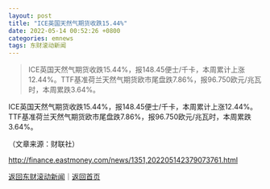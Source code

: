 ```yaml
---
layout: post
title: "ICE英国天然气期货收跌15.44%"
date: 2022-05-14 00:52:26 +0800
categories: emnews
tags: 东财滚动新闻
---
```

> ICE英国天然气期货收跌15.44%，报148.45便士/千卡，本周累计上涨12.44%。TTF基准荷兰天然气期货欧市尾盘跌7.86%，报96.750欧元/兆瓦时，本周累跌3.64%。

<p>ICE英国天然气期货收跌15.44%，报148.45便士/千卡，本周累计上涨12.44%。TTF基准荷兰天然气期货欧市尾盘跌7.86%，报96.750欧元/兆瓦时，本周累跌3.64%。</p><p class="em_media">（文章来源：财联社）</p>

<http://finance.eastmoney.com/news/1351,202205142379073761.html>

[返回东财滚动新闻](//finews.withounder.com/emnews/)｜[返回首页](//finews.withounder.com/)